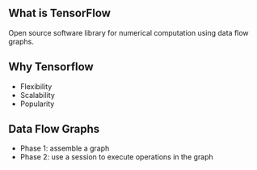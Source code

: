 ## What is TensorFlow
Open source software library for numerical computation using data flow graphs.

## Why Tensorflow
- Flexibility
- Scalability
- Popularity

## Data Flow Graphs
- Phase 1: assemble a graph
- Phase 2: use a session to execute operations in the graph

